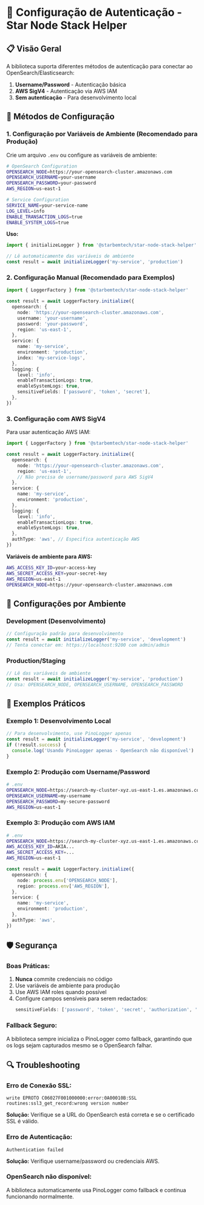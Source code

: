 # 🔧 Configuração de Autenticação - Star Node Stack Helper

## 📋 **Visão Geral**

A biblioteca suporta diferentes métodos de autenticação para conectar ao OpenSearch/Elasticsearch:

1. **Username/Password** - Autenticação básica
2. **AWS SigV4** - Autenticação via AWS IAM
3. **Sem autenticação** - Para desenvolvimento local

## 🚀 **Métodos de Configuração**

### **1. Configuração por Variáveis de Ambiente (Recomendado para Produção)**

Crie um arquivo `.env` ou configure as variáveis de ambiente:

```bash
# OpenSearch Configuration
OPENSEARCH_NODE=https://your-opensearch-cluster.amazonaws.com
OPENSEARCH_USERNAME=your-username
OPENSEARCH_PASSWORD=your-password
AWS_REGION=us-east-1

# Service Configuration
SERVICE_NAME=your-service-name
LOG_LEVEL=info
ENABLE_TRANSACTION_LOGS=true
ENABLE_SYSTEM_LOGS=true
```

**Uso:**

```typescript
import { initializeLogger } from '@starbemtech/star-node-stack-helper'

// Lê automaticamente das variáveis de ambiente
const result = await initializeLogger('my-service', 'production')
```

### **2. Configuração Manual (Recomendado para Exemplos)**

```typescript
import { LoggerFactory } from '@starbemtech/star-node-stack-helper'

const result = await LoggerFactory.initialize({
  opensearch: {
    node: 'https://your-opensearch-cluster.amazonaws.com',
    username: 'your-username',
    password: 'your-password',
    region: 'us-east-1',
  },
  service: {
    name: 'my-service',
    environment: 'production',
    index: 'my-service-logs',
  },
  logging: {
    level: 'info',
    enableTransactionLogs: true,
    enableSystemLogs: true,
    sensitiveFields: ['password', 'token', 'secret'],
  },
})
```

### **3. Configuração com AWS SigV4**

Para usar autenticação AWS IAM:

```typescript
import { LoggerFactory } from '@starbemtech/star-node-stack-helper'

const result = await LoggerFactory.initialize({
  opensearch: {
    node: 'https://your-opensearch-cluster.amazonaws.com',
    region: 'us-east-1',
    // Não precisa de username/password para AWS SigV4
  },
  service: {
    name: 'my-service',
    environment: 'production',
  },
  logging: {
    level: 'info',
    enableTransactionLogs: true,
    enableSystemLogs: true,
  },
  authType: 'aws', // Especifica autenticação AWS
})
```

**Variáveis de ambiente para AWS:**

```bash
AWS_ACCESS_KEY_ID=your-access-key
AWS_SECRET_ACCESS_KEY=your-secret-key
AWS_REGION=us-east-1
OPENSEARCH_NODE=https://your-opensearch-cluster.amazonaws.com
```

## 🔧 **Configurações por Ambiente**

### **Development (Desenvolvimento)**

```typescript
// Configuração padrão para desenvolvimento
const result = await initializeLogger('my-service', 'development')
// Tenta conectar em: https://localhost:9200 com admin/admin
```

### **Production/Staging**

```typescript
// Lê das variáveis de ambiente
const result = await initializeLogger('my-service', 'production')
// Usa: OPENSEARCH_NODE, OPENSEARCH_USERNAME, OPENSEARCH_PASSWORD
```

## 📝 **Exemplos Práticos**

### **Exemplo 1: Desenvolvimento Local**

```typescript
// Para desenvolvimento, use PinoLogger apenas
const result = await initializeLogger('my-service', 'development')
if (!result.success) {
  console.log('Usando PinoLogger apenas - OpenSearch não disponível')
}
```

### **Exemplo 2: Produção com Username/Password**

```bash
# .env
OPENSEARCH_NODE=https://search-my-cluster-xyz.us-east-1.es.amazonaws.com
OPENSEARCH_USERNAME=my-username
OPENSEARCH_PASSWORD=my-secure-password
AWS_REGION=us-east-1
```

### **Exemplo 3: Produção com AWS IAM**

```bash
# .env
OPENSEARCH_NODE=https://search-my-cluster-xyz.us-east-1.es.amazonaws.com
AWS_ACCESS_KEY_ID=AKIA...
AWS_SECRET_ACCESS_KEY=...
AWS_REGION=us-east-1
```

```typescript
const result = await LoggerFactory.initialize({
  opensearch: {
    node: process.env['OPENSEARCH_NODE'],
    region: process.env['AWS_REGION'],
  },
  service: {
    name: 'my-service',
    environment: 'production',
  },
  authType: 'aws',
})
```

## 🛡️ **Segurança**

### **Boas Práticas:**

1. **Nunca** commite credenciais no código
2. Use variáveis de ambiente para produção
3. Use AWS IAM roles quando possível
4. Configure campos sensíveis para serem redactados:
   ```typescript
   sensitiveFields: ['password', 'token', 'secret', 'authorization', 'api_key']
   ```

### **Fallback Seguro:**

A biblioteca sempre inicializa o PinoLogger como fallback, garantindo que os logs sejam capturados mesmo se o OpenSearch falhar.

## 🔍 **Troubleshooting**

### **Erro de Conexão SSL:**

```
write EPROTO C06027F001000000:error:0A00010B:SSL routines:ssl3_get_record:wrong version number
```

**Solução:** Verifique se a URL do OpenSearch está correta e se o certificado SSL é válido.

### **Erro de Autenticação:**

```
Authentication failed
```

**Solução:** Verifique username/password ou credenciais AWS.

### **OpenSearch não disponível:**

A biblioteca automaticamente usa PinoLogger como fallback e continua funcionando normalmente.
